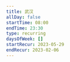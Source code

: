 ```yaml
---
title: 武汉
allDay: false
startTime: 08:00
endTime: 23:30
type: recurring
daysOfWeek: []
startRecur: 2023-05-29
endRecur: 2023-02-06
---
```

